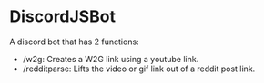 # DiscordJSBot
A discord bot that has 2 functions:
- /w2g: Creates a W2G link using a youtube link.
- /redditparse: Lifts the video or gif link out of a reddit post link.

  
